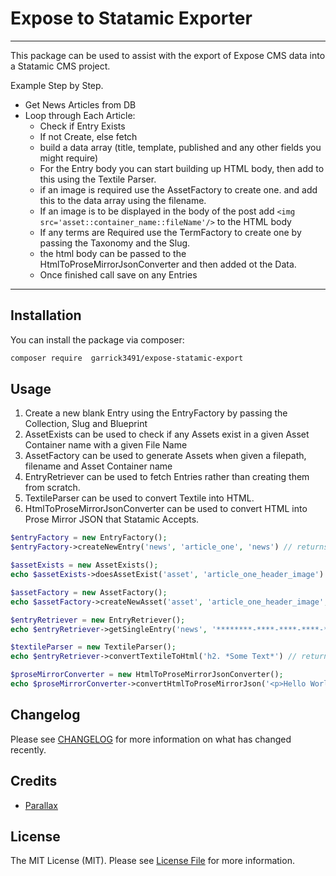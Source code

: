 # Expose to Statamic Exporter

---
This package can be used to assist with the export of Expose CMS data into a Statamic CMS project.

Example Step by Step.
- Get News Articles from DB
- Loop through Each Article:
    - Check if Entry Exists
    - If not Create, else fetch
    - build a data array (title, template, published and any other fields you might require)
    - For the Entry body you can start building up HTML body, then add to this using the Textile Parser.
    - if an image is required use the AssetFactory to create one. and add this to the data array using the filename.
    - If an image is to be displayed in the body of the post add `<img src='asset::container_name::fileName'/>` to the HTML body
    - If any terms are Required use the TermFactory to create one by passing the Taxonomy and the Slug.
    - the html body can be passed to the HtmlToProseMirrorJsonConverter and then added ot the Data.
    - Once finished call save on any Entries
---


## Installation

You can install the package via composer:

```bash
composer require  garrick3491/expose-statamic-export
```

## Usage

1. Create a new blank Entry using the EntryFactory by passing the Collection, Slug and Blueprint
2. AssetExists can be used to check if any Assets exist in a given Asset Container name with a given File Name
3. AssetFactory can be used to generate Assets when given a filepath, filename and Asset Container name
4. EntryRetriever can be used to fetch Entries rather than creating them from scratch.
5. TextileParser can be used to convert Textile into HTML.
6. HtmlToProseMirrorJsonConverter can be used to convert HTML into Prose Mirror JSON that Statamic Accepts.

```php
$entryFactory = new EntryFactory();
$entryFactory->createNewEntry('news', 'article_one', 'news') // returns entry;
```

```php
$assetExists = new AssetExists();
echo $assetExists->doesAssetExist('asset', 'article_one_header_image') //bool;
```

```php
$assetFactory = new AssetFactory();
echo $assetFactory->createNewAsset('asset', 'article_one_header_image', self::IMAGE_PATH  . '/' . $fileName) // returns saved Asset;
```

```php
$entryRetriever = new EntryRetriever();
echo $entryRetriever->getSingleEntry('news', '********-****-****-****-********') // returns Entry if exists, Throws DoesNotExistException if no entry found;
```

```php
$textileParser = new TextileParser();
echo $entryRetriever->convertTextileToHtml('h2. *Some Text*') // returns string HTML;
```

```php
$proseMirrorConverter = new HtmlToProseMirrorJsonConverter();
echo $proseMirrorConverter->convertHtmlToProseMirrorJson('<p>Hello World</p>') // returns array of data that can be added to entry;
```

## Changelog

Please see [CHANGELOG](CHANGELOG.md) for more information on what has changed recently.

## Credits

- [Parallax](https://github.com/parallax)

## License

The MIT License (MIT). Please see [License File](LICENSE.md) for more information.
